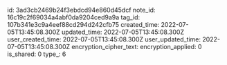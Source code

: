 id: 3ad3cb2469b24f3ebdcd94e860d45dcf
note_id: 16c19c2f69034a4abf0da9204ced9a9a
tag_id: 107b341e3c9a4eef88cd294d242cfb75
created_time: 2022-07-05T13:45:08.300Z
updated_time: 2022-07-05T13:45:08.300Z
user_created_time: 2022-07-05T13:45:08.300Z
user_updated_time: 2022-07-05T13:45:08.300Z
encryption_cipher_text: 
encryption_applied: 0
is_shared: 0
type_: 6